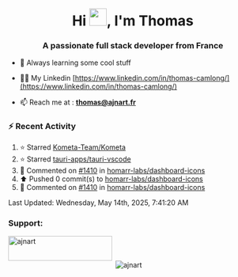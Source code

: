 <h1 align="center">Hi <img height="35px" src="https://raw.githubusercontent.com/MartinHeinz/MartinHeinz/master/wave.gif" width="35px"/>, I'm Thomas</h1>
<h3 align="center">A passionate full stack developer from France</h3>

- 🌱 Always learning some cool stuff 

- 👨‍💻 My Linkedin [https://www.linkedin.com/in/thomas-camlong/](https://www.linkedin.com/in/thomas-camlong/)

- 📫 Reach me at : **thomas@ajnart.fr**

### :zap: Recent Activity

<!--RECENT_ACTIVITY:start-->
1. ⭐ Starred [Kometa-Team/Kometa](https://github.com/Kometa-Team/Kometa)<br>
2. ⭐ Starred [tauri-apps/tauri-vscode](https://github.com/tauri-apps/tauri-vscode)<br>
3. 💬 Commented on [#1410](https://github.com/homarr-labs/dashboard-icons/pull/1410#issuecomment-2871323698) in [homarr-labs/dashboard-icons](https://github.com/homarr-labs/dashboard-icons)<br>
4. ⬆️ Pushed 0 commit(s) to [homarr-labs/dashboard-icons](https://github.com/homarr-labs/dashboard-icons)<br>
5. 💬 Commented on [#1410](https://github.com/homarr-labs/dashboard-icons/pull/1410#discussion_r2084059927) in [homarr-labs/dashboard-icons](https://github.com/homarr-labs/dashboard-icons)<br>
<!--RECENT_ACTIVITY:end-->

<!--RECENT_ACTIVITY:last_update-->
Last Updated: Wednesday, May 14th, 2025, 7:41:20 AM
<!--RECENT_ACTIVITY:last_update_end-->
<h3 align="left">Support:</h3>
<p><a href="https://ko-fi.com/ajnart"> <img align="left" src="https://cdn.ko-fi.com/cdn/kofi3.png?v=3" height="50" width="210" alt="ajnart" /></a></p><br><br>

<p>&nbsp;<img align="center" src="https://github-readme-stats.vercel.app/api?username=ajnart&show_icons=true&theme=tokyonight&locale=en" alt="ajnart" /></p>
